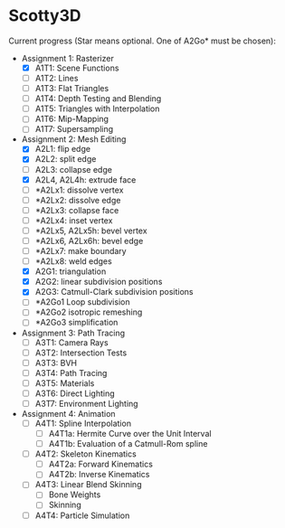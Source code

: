 # Scotty3D

Current progress (Star means optional. One of A2Go* must be chosen):

- Assignment 1: Rasterizer
    - [x] A1T1: Scene Functions
    - [ ] A1T2: Lines
    - [ ] A1T3: Flat Triangles
    - [ ] A1T4: Depth Testing and Blending
    - [ ] A1T5: Triangles with Interpolation
    - [ ] A1T6: Mip-Mapping
    - [ ] A1T7: Supersampling
- Assignment 2: Mesh Editing
    - [x] A2L1: flip edge
    - [x] A2L2: split edge
    - [ ] A2L3: collapse edge
	- [x] A2L4, A2L4h: extrude face
    - [ ] *A2Lx1: dissolve vertex
    - [ ] *A2Lx2: dissolve edge
    - [ ] *A2Lx3: collapse face
    - [ ] *A2Lx4: inset vertex
    - [ ] *A2Lx5, A2Lx5h: bevel vertex
    - [ ] *A2Lx6, A2Lx6h: bevel edge
    - [ ] *A2Lx7: make boundary
    - [ ] *A2Lx8: weld edges
    - [x] A2G1: triangulation
	- [x] A2G2: linear subdivision positions
	- [x] A2G3: Catmull-Clark subdivision positions
	- [ ] *A2Go1 Loop subdivision
	- [ ] *A2Go2 isotropic remeshing
	- [ ] *A2Go3 simplification
- Assignment 3: Path Tracing
    - [ ] A3T1: Camera Rays
	- [ ] A3T2: Intersection Tests
	- [ ] A3T3: BVH
	- [ ] A3T4: Path Tracing
	- [ ] A3T5: Materials
	- [ ] A3T6: Direct Lighting
	- [ ] A3T7: Environment Lighting
- Assignment 4: Animation
    - [ ] A4T1: Spline Interpolation
        - [ ] A4T1a: Hermite Curve over the Unit Interval
        - [ ] A4T1b: Evaluation of a Catmull-Rom spline
	- [ ] A4T2: Skeleton Kinematics
        - [ ] A4T2a: Forward Kinematics
        - [ ] A4T2b: Inverse Kinematics
	- [ ] A4T3: Linear Blend Skinning
        - [ ] Bone Weights
        - [ ] Skinning
	- [ ] A4T4: Particle Simulation